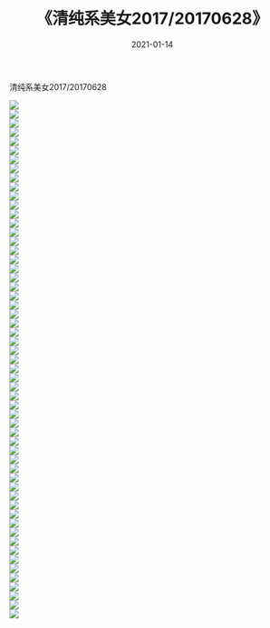 ﻿---
layout: post
title:  《清纯系美女2017/20170628》
date:   2021-01-14
img: http://pic.660000.xyz/1:/清纯系美女/2017/20170628/000.jpg
categories: [美女, 清纯, 唯美]
---

清纯系美女2017/20170628

 ![](http://pic.660000.xyz/1:/清纯系美女/2017/20170628/001.png) <br>![](http://pic.660000.xyz/1:/清纯系美女/2017/20170628/002.png) <br>![](http://pic.660000.xyz/1:/清纯系美女/2017/20170628/003.png) <br>![](http://pic.660000.xyz/1:/清纯系美女/2017/20170628/004.png) <br>![](http://pic.660000.xyz/1:/清纯系美女/2017/20170628/005.png) <br>![](http://pic.660000.xyz/1:/清纯系美女/2017/20170628/006.png) <br>![](http://pic.660000.xyz/1:/清纯系美女/2017/20170628/007.png) <br>![](http://pic.660000.xyz/1:/清纯系美女/2017/20170628/008.png) <br>![](http://pic.660000.xyz/1:/清纯系美女/2017/20170628/009.png) <br>![](http://pic.660000.xyz/1:/清纯系美女/2017/20170628/010.png) <br>![](http://pic.660000.xyz/1:/清纯系美女/2017/20170628/011.png) <br>![](http://pic.660000.xyz/1:/清纯系美女/2017/20170628/012.png) <br>![](http://pic.660000.xyz/1:/清纯系美女/2017/20170628/013.png) <br>![](http://pic.660000.xyz/1:/清纯系美女/2017/20170628/014.png) <br>![](http://pic.660000.xyz/1:/清纯系美女/2017/20170628/015.png) <br>![](http://pic.660000.xyz/1:/清纯系美女/2017/20170628/016.png) <br>![](http://pic.660000.xyz/1:/清纯系美女/2017/20170628/017.png) <br>![](http://pic.660000.xyz/1:/清纯系美女/2017/20170628/018.png) <br>![](http://pic.660000.xyz/1:/清纯系美女/2017/20170628/019.png) <br>![](http://pic.660000.xyz/1:/清纯系美女/2017/20170628/020.png) <br>![](http://pic.660000.xyz/1:/清纯系美女/2017/20170628/021.png) <br>![](http://pic.660000.xyz/1:/清纯系美女/2017/20170628/022.png) <br>![](http://pic.660000.xyz/1:/清纯系美女/2017/20170628/023.png) <br>![](http://pic.660000.xyz/1:/清纯系美女/2017/20170628/024.png) <br>![](http://pic.660000.xyz/1:/清纯系美女/2017/20170628/025.png) <br>![](http://pic.660000.xyz/1:/清纯系美女/2017/20170628/026.png) <br>![](http://pic.660000.xyz/1:/清纯系美女/2017/20170628/027.png) <br>![](http://pic.660000.xyz/1:/清纯系美女/2017/20170628/028.png) <br>![](http://pic.660000.xyz/1:/清纯系美女/2017/20170628/029.png) <br>![](http://pic.660000.xyz/1:/清纯系美女/2017/20170628/030.png) <br>![](http://pic.660000.xyz/1:/清纯系美女/2017/20170628/031.png) <br>![](http://pic.660000.xyz/1:/清纯系美女/2017/20170628/032.png) <br>![](http://pic.660000.xyz/1:/清纯系美女/2017/20170628/033.png) <br>![](http://pic.660000.xyz/1:/清纯系美女/2017/20170628/034.png) <br>![](http://pic.660000.xyz/1:/清纯系美女/2017/20170628/035.png) <br>![](http://pic.660000.xyz/1:/清纯系美女/2017/20170628/036.png) <br>![](http://pic.660000.xyz/1:/清纯系美女/2017/20170628/037.png) <br>![](http://pic.660000.xyz/1:/清纯系美女/2017/20170628/038.png) <br>![](http://pic.660000.xyz/1:/清纯系美女/2017/20170628/039.png) <br>![](http://pic.660000.xyz/1:/清纯系美女/2017/20170628/040.png) <br>![](http://pic.660000.xyz/1:/清纯系美女/2017/20170628/041.png) <br>![](http://pic.660000.xyz/1:/清纯系美女/2017/20170628/042.png) <br>![](http://pic.660000.xyz/1:/清纯系美女/2017/20170628/043.png) <br>![](http://pic.660000.xyz/1:/清纯系美女/2017/20170628/044.png) <br>![](http://pic.660000.xyz/1:/清纯系美女/2017/20170628/045.png) <br>![](http://pic.660000.xyz/1:/清纯系美女/2017/20170628/046.png) <br>![](http://pic.660000.xyz/1:/清纯系美女/2017/20170628/047.png) <br>![](http://pic.660000.xyz/1:/清纯系美女/2017/20170628/048.png) <br>![](http://pic.660000.xyz/1:/清纯系美女/2017/20170628/049.png) <br>![](http://pic.660000.xyz/1:/清纯系美女/2017/20170628/050.png) <br>![](http://pic.660000.xyz/1:/清纯系美女/2017/20170628/051.png) <br>![](http://pic.660000.xyz/1:/清纯系美女/2017/20170628/052.png) <br>![](http://pic.660000.xyz/1:/清纯系美女/2017/20170628/053.png) <br>![](http://pic.660000.xyz/1:/清纯系美女/2017/20170628/054.png) <br>![](http://pic.660000.xyz/1:/清纯系美女/2017/20170628/055.png) <br>![](http://pic.660000.xyz/1:/清纯系美女/2017/20170628/056.png) <br>![](http://pic.660000.xyz/1:/清纯系美女/2017/20170628/057.png) <br>